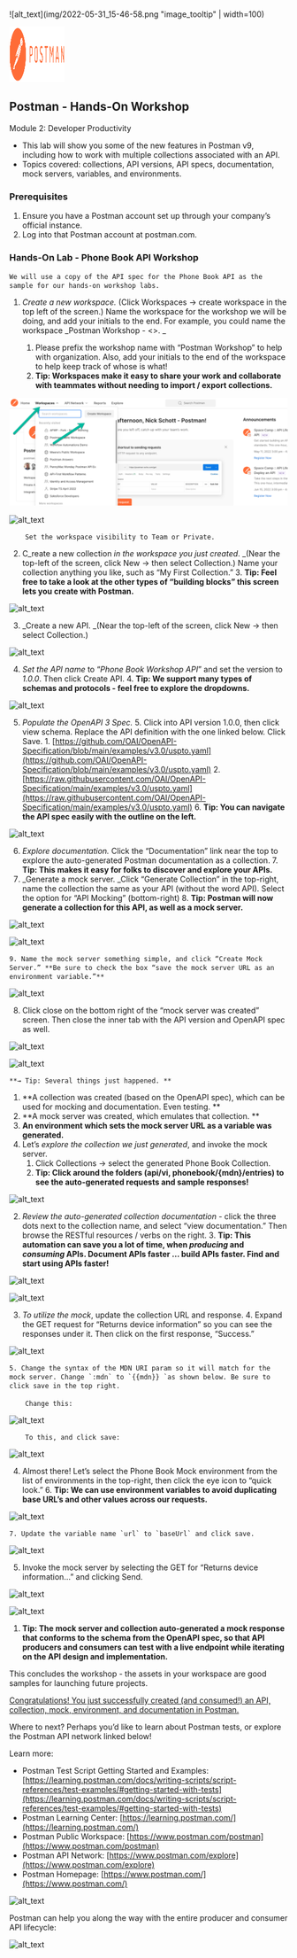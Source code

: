 ### 
![alt_text](img/2022-05-31_15-46-58.png "image_tooltip" | width=100)

<img src="img/2022-05-31_15-46-58.png" width="100" height="100">




## Postman - Hands-On Workshop

Module 2: Developer Productivity



* This lab will show you some of the new features in Postman v9, including how to work with multiple collections associated with an API.
* Topics covered: collections, API versions, API specs, documentation, mock servers, variables, and environments.


### Prerequisites



1. Ensure you have a Postman account set up through your company’s official instance.
2. Log into that Postman account at postman.com.


### Hands-On Lab - Phone Book API Workshop


    We will use a copy of the API spec for the Phone Book API as the sample for our hands-on workshop labs.



1. _Create a new workspace._ (Click Workspaces -> create workspace in the top left of the screen.) Name the workspace for the workshop we will be doing, and add your initials to the end. For example, you could name the workspace _Postman Workshop - &lt;<your initials or name>>. _
    1. Please prefix the workshop name with “Postman Workshop” to help with organization. Also, add your initials to the end of the workspace to help keep track of whose is what!
    2. **Tip: Workspaces make it easy to share your work and collaborate with teammates without needing to import / export collections.**

        
![alt_text](img/2022-05-31_15-42-24.png "image_tooltip")



        
![alt_text](images/image3.png "image_tooltip")



        Set the workspace visibility to Team or Private.

2. C_reate a new collection _in the workspace you just created_. _(Near the top-left of the screen, click New -> then select Collection.) Name your collection anything you like, such as “My First Collection.”
    3. **Tip: Feel free to take a look at the other types of “building blocks” this screen lets you create with Postman.**

        
![alt_text](images/image4.png "image_tooltip")


3. _Create a new API. _(Near the top-left of the screen, click New -> then select Collection.)

        
![alt_text](images/image5.png "image_tooltip")


4. _Set the API name_ to “_Phone Book Workshop API_” and set the version to _1.0.0_. Then click Create API.
    4. **Tip: We support many types of schemas and protocols - feel free to explore the dropdowns.**

    
![alt_text](images/image6.png "image_tooltip")


5. _Populate the OpenAPI 3 Spec._
    5. Click into API version 1.0.0, then click view schema. Replace the API definition with the one linked below. Click Save.
        1. [https://github.com/OAI/OpenAPI-Specification/blob/main/examples/v3.0/uspto.yaml](https://github.com/OAI/OpenAPI-Specification/blob/main/examples/v3.0/uspto.yaml)
        2. [https://raw.githubusercontent.com/OAI/OpenAPI-Specification/main/examples/v3.0/uspto.yaml](https://raw.githubusercontent.com/OAI/OpenAPI-Specification/main/examples/v3.0/uspto.yaml) 
    6. **Tip: You can navigate the API spec easily with the outline on the left.**

        
![alt_text](images/image7.png "image_tooltip")


6. _Explore documentation._ Click the “Documentation” link near the top to explore the auto-generated Postman documentation as a collection.
    7. **Tip: This makes it easy for folks to discover and explore your APIs.**
7. _Generate a mock server. _Click “Generate Collection” in the top-right, name the collection the same as your API (without the word API). Select the option for “API Mocking” (bottom-right)
    8. **Tip: Postman will now generate a collection for this API, as well as a mock server.**

        
![alt_text](images/image8.png "image_tooltip")



        
![alt_text](images/image9.png "image_tooltip")


    9. Name the mock server something simple, and click “Create Mock Server.” **Be sure to check the box “save the mock server URL as an environment variable.”**

        
![alt_text](images/image10.png "image_tooltip")


8. Click close on the bottom right of the “mock server was created” screen. Then close the inner tab with the API version and OpenAPI spec as well.

        
![alt_text](images/image11.png "image_tooltip")



        
![alt_text](images/image12.png "image_tooltip")



    **→ Tip: Several things just happened. **

1. **A collection was created (based on the OpenAPI spec), which can be used for mocking and documentation. Even testing. **
2. **A mock server was created, which emulates that collection. **
3. **An environment which sets the mock server URL as a variable was generated.**
1. Let’s _explore the collection we just generated_, and invoke the mock server.
    1. Click Collections -> select the generated Phone Book Collection.
    2. **Tip: Click around the folders (api/vi, phonebook/{mdn}/entries) to see the auto-generated requests and sample responses!**

        
![alt_text](images/image13.png "image_tooltip")


2. _Review the auto-generated collection documentation_ - click the three dots next to the collection name, and select “view documentation.” Then browse the RESTful resources / verbs on the right.
    3. **Tip: This automation can save you a lot of time, when _producing_ and _consuming_ APIs. Document APIs faster … build APIs faster. Find and start using APIs faster!**

        
![alt_text](images/image14.png "image_tooltip")



        
![alt_text](images/image15.png "image_tooltip")


3. _To utilize the mock_, update the collection URL and response.
    4. Expand the GET request for “Returns device information” so you can see the responses under it. Then click on the first response, “Success.”

        
![alt_text](images/image16.png "image_tooltip")
 

    5. Change the syntax of the MDN URI param so it will match for the mock server. Change `:mdn` to `{{mdn}} `as shown below. Be sure to click save in the top right.

        Change this:


        
![alt_text](images/image17.png "image_tooltip")



        To this, and click save:


        
![alt_text](images/image18.png "image_tooltip")


4. Almost there! Let’s select the Phone Book Mock environment from the list of environments in the top-right, then click the eye icon to “quick look.”
    6. **Tip: We can use environment variables to avoid duplicating base URL’s and other values across our requests.**

        
![alt_text](images/image19.png "image_tooltip")


    7. Update the variable name `url` to `baseUrl` and click save.

        
![alt_text](images/image20.png "image_tooltip")


5. Invoke the mock server by selecting the GET for “Returns device information…” and clicking Send.

        
![alt_text](images/image21.png "image_tooltip")



        
![alt_text](images/image22.png "image_tooltip")


1. **Tip: The mock server and collection auto-generated a mock response that conforms to the schema from the OpenAPI spec, so that API producers and consumers can test with a live endpoint while iterating on the API design and implementation.**

This concludes the workshop - the assets in your workspace are good samples for launching future projects.

<span style="text-decoration:underline;">Congratulations! You just successfully created (and consumed!) an API, collection, mock, environment, and documentation in Postman.</span>

Where to next? Perhaps you’d like to learn about Postman tests, or explore the Postman API network linked below!

Learn more: 



* Postman Test Script Getting Started and Examples: [https://learning.postman.com/docs/writing-scripts/script-references/test-examples/#getting-started-with-tests](https://learning.postman.com/docs/writing-scripts/script-references/test-examples/#getting-started-with-tests)
* Postman Learning Center: [https://learning.postman.com/](https://learning.postman.com/)
* Postman Public Workspace: [https://www.postman.com/postman](https://www.postman.com/postman) 
* Postman API Network: [https://www.postman.com/explore](https://www.postman.com/explore)
* Postman Homepage: [https://www.postman.com/](https://www.postman.com/) 


![alt_text](images/image23.png "image_tooltip")


Postman can help you along the way with the entire producer and consumer API lifecycle:


![alt_text](images/image24.png "image_tooltip")
